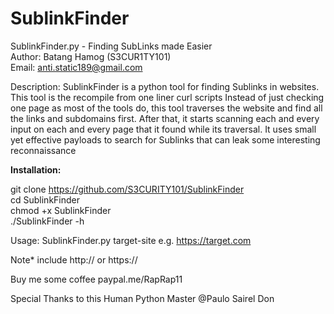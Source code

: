 # SublinkFinder

SublinkFinder.py - Finding SubLinks made Easier <br>
Author: Batang Hamog (S3CUR1TY101)<br>
Email: anti.static189@gmail.com<br>


Description: SublinkFinder is a python tool for finding Sublinks
in websites. This tool is the recompile from one liner curl scripts
Instead of just checking one page as most of the tools do, this tool
traverses the website and find all the links and subdomains first.
After that, it starts scanning each and every input on each and every
page that it found while its traversal. It uses small yet effective
payloads to search for Sublinks that can leak some interesting reconnaissance


<b>Installation:</b>

git clone https://github.com/S3CURITY101/SublinkFinder<br>
cd SublinkFinder<br>
chmod +x SublinkFinder<br>
./SublinkFinder -h

Usage: SublinkFinder.py target-site e.g. https://target.com 

Note* include http:// or https:// 


Buy me some coffee
paypal.me/RapRap11


Special Thanks to this Human Python Master @Paulo Sairel Don 
